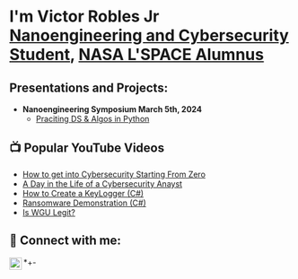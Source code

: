 <h1> I'm Victor Robles Jr <br/><a href="https://github.com/vrojnr117">Nanoengineering and Cybersecurity Student</a>, <a href="https://www.linkedin.com/in/victor-robles-jr-">NASA L'SPACE Alumnus</a></h1>

<h2> Presentations and Projects:</h2>

- <b>Nanoengineering Symposium March 5th, 2024</b>
  - [Praciting DS & Algos in Python](https://github.com/joshmadakor1/Algorithms-Practice)
  
<h2>📺 Popular YouTube Videos</h2>

- [How to get into Cybersecurity Starting From Zero](https://www.youtube.com/watch?v=a83ASGn_V_s)
- [A Day in the Life of a Cybersecurity Anayst](https://www.youtube.com/watch?v=uHy3oM7NnoU)
- [How to Create a KeyLogger (C#)](https://www.youtube.com/watch?v=N-L9hklSlNk)
- [Ransomware Demonstration (C#)](https://www.youtube.com/watch?v=OfvdQeh79s0)
- [Is WGU Legit?](https://www.youtube.com/watch?v=E2MwRWxDBkA)

<h2> 🤳 Connect with me:</h2>


[<img align="left" alt="victorrobles| LinkedIn" width="22px" src="https://cdn.jsdelivr.net/npm/simple-icons@v3/icons/linkedin.svg" />][linkedin]


[linkedin]: https://www.linkedin.com/in/victor-robles-jr-


*+-
 
